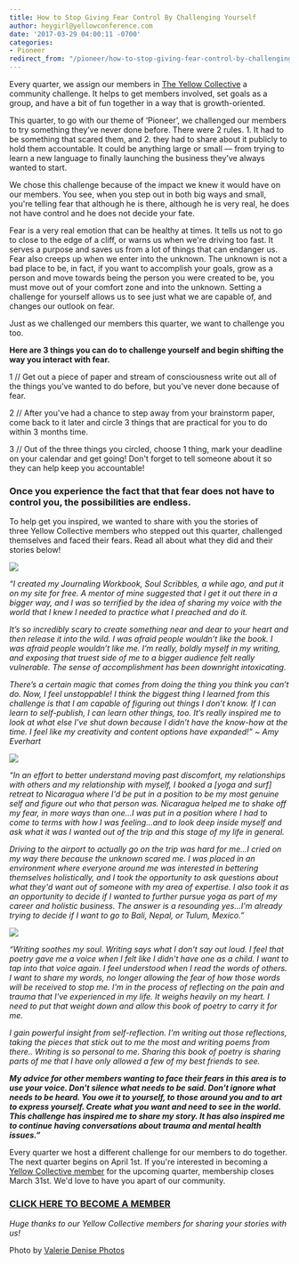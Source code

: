 ```yaml
---
title: How to Stop Giving Fear Control By Challenging Yourself
author: heygirl@yellowconference.com
date: '2017-03-29 04:00:11 -0700'
categories:
- Pioneer
redirect_from: "/pioneer/how-to-stop-giving-fear-control-by-challenging-yourself/"
---
```


Every quarter, we assign our members in [The Yellow Collective](http://yellowcollective.com) a community challenge. It helps to get members involved, set goals as a group, and have a bit of fun together in a way that is growth-oriented.

This quarter, to go with our theme of ‘Pioneer’, we challenged our members to try something they’ve never done before. There were 2 rules. 1\. It had to be something that scared them, and 2\. they had to share about it publicly to hold them accountable. It could be anything large or small — from trying to learn a new language to finally launching the business they’ve always wanted to start.

We chose this challenge because of the impact we knew it would have on our members. You see, when you step out in both big ways and small, you're telling fear that although he is there, although he is very real, he does not have control and he does not decide your fate.

Fear is a very real emotion that can be healthy at times. It tells us not to go to close to the edge of a cliff, or warns us when we're driving too fast. It serves a purpose and saves us from a lot of things that can endanger us. Fear also creeps up when we enter into the unknown. The unknown is not a bad place to be, in fact, if you want to accomplish your goals, grow as a person and move towards being the person you were created to be, you must move out of your comfort zone and into the unknown. Setting a challenge for yourself allows us to see just what we are capable of, and changes our outlook on fear.

Just as we challenged our members this quarter, we want to challenge you too.

**Here are 3 things you can do to challenge yourself and begin shifting the way you interact with fear.**

1 // Get out a piece of paper and stream of consciousness write out all of the things you've wanted to do before, but you've never done because of fear.

2 // After you've had a chance to step away from your brainstorm paper, come back to it later and circle 3 things that are practical for you to do within 3 months time.

3 // Out of the three things you circled, choose 1 thing, mark your deadline on your calendar and get going! Don't forget to tell someone about it so they can help keep you accountable!

### Once you experience the fact that that fear does not have to control you, the possibilities are endless.

To help get you inspired, we wanted to share with you the stories of three Yellow Collective members who stepped out this quarter, challenged themselves and faced their fears. Read all about what they did and their stories below!

[![](http://yellowco.co/wp-content/uploads/2017/03/Amy-Everhart-1.jpg)](http://yellowco.co/wp-content/uploads/2017/03/Amy-Everhart-1.jpg)

_“I created my Journaling Workbook, Soul Scribbles, a while ago, and put it on my site for free. A mentor of mine suggested that I get it out there in a bigger way, and I was so terrified by the idea of sharing my voice with the world that I knew I needed to practice what I preached and do it._

_It’s so incredibly scary to create something near and dear to your heart and then release it into the wild. I was afraid people wouldn’t like the book. I was afraid people wouldn’t like me. I’m really, boldly myself in my writing, and exposing that truest side of me to a bigger audience felt really vulnerable. The sense of accomplishment has been downright intoxicating._

_There’s a certain magic that comes from doing the thing you think you can’t do. Now, I feel unstoppable! I think the biggest thing I learned from this challenge is that I am capable of figuring out things I don’t know. If I can learn to self-publish, I can learn other things, too. It’s really inspired me to look at what else I’ve shut down because I didn’t have the know-how at the time. I feel like my creativity and content options have expanded!” ~ Amy Everhart_

[![](http://yellowco.co/wp-content/uploads/2017/03/Taylor-Davis-2.jpg)](http://yellowco.co/wp-content/uploads/2017/03/Taylor-Davis-2.jpg)

_“In an effort to better understand moving past discomfort, my relationships with others and my relationship with myself, I booked a [yoga and surf] retreat to Nicaragua where I'd be put in a position to be my most genuine self and figure out who that person was. Nicaragua helped me to shake off my fear, in more ways than one...I was put in a position where I had to come to terms with how I was feeling...and to look deep inside myself and ask what it was I wanted out of the trip and this stage of my life in general._

_Driving to the airport to actually go on the trip was hard for me...I cried on my way there because the unknown scared me. I was placed in an environment where everyone around me was interested in bettering themselves holistically, and I took the opportunity to ask questions about what they'd want out of someone with my area of expertise. I also took it as an opportunity to decide if I wanted to further pursue yoga as part of my career and holistic business. The answer is a resounding yes...I'm already trying to decide if I want to go to Bali, Nepal, or Tulum, Mexico.”_

[![](http://yellowco.co/wp-content/uploads/2017/03/Zantika-2.jpg)](http://yellowco.co/wp-content/uploads/2017/03/Zantika-2.jpg)

_“Writing soothes my soul. Writing says what I don't say out loud. I feel that poetry gave me a voice when I felt like I didn't have one as a child. I want to tap into that voice again. I feel understood when I read the words of others. I want to share my words, no longer allowing the fear of how those words will be received to stop me. I'm in the process of reflecting on the pain and trauma that I've experienced in my life. It weighs heavily on my heart. I need to put that weight down and allow this book of poetry to carry it for me._

_I gain powerful insight from self-reflection. I'm writing out those reflections, taking the pieces that stick out to me the most and writing poems from there.. Writing is so personal to me. Sharing this book of poetry is sharing parts of me that I have only allowed a few of my best friends to see._

**_My advice for other members wanting to face their fears in this area is to use your voice. Don't silence what needs to be said. Don't ignore what needs to be heard. You owe it to yourself, to those around you and to art to express yourself. Create what you want and need to see in the world. This challenge has inspired me to share my story. It has also inspired me to continue having conversations about trauma and mental health issues.”_**

Every quarter we host a different challenge for our members to do together. The next quarter begins on April 1st. If you're interested in becoming a [Yellow Collective member](https://yellowco.myshopify.com/products/the-yellow-collective) for the upcoming quarter, membership closes March 31st. We'd love to have you apart of our community.

### [CLICK HERE TO BECOME A MEMBER](https://yellowco.myshopify.com/products/the-yellow-collective)

_Huge thanks to our Yellow Collective members for sharing your stories with us!_

Photo by [Valerie Denise Photos](http://www.valeriedenisephotos.com/)
